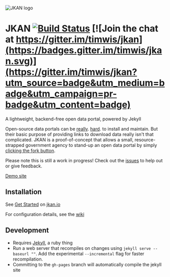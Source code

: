 ![JKAN logo](https://raw.githubusercontent.com/timwis/jkan/gh-pages/img/jkan.png)

# JKAN [![Build Status](https://travis-ci.org/timwis/jkan.svg?branch=gh-pages)](https://travis-ci.org/timwis/jkan) [![Join the chat at https://gitter.im/timwis/jkan](https://badges.gitter.im/timwis/jkan.svg)](https://gitter.im/timwis/jkan?utm_source=badge&utm_medium=badge&utm_campaign=pr-badge&utm_content=badge)
A lightweight, backend-free open data portal, powered by Jekyll

Open-source data portals can be [really](https://twitter.com/waldojaquith/status/282599673569619969).
[hard](https://twitter.com/chris_whong/status/669207423719235584). to install and maintain. But their
basic purpose of providing links to download data really isn't that complicated. JKAN is a proof-of-concept
that allows a small, resource-strapped government agency to stand-up an open data portal by simply
[clicking the fork button](https://help.github.com/articles/fork-a-repo/).

Please note this is still a work in progress! Check out the [issues](https://github.com/timwis/jkan/issues) to help
out or give feedback.

[Demo site](https://demo.jkan.io)

## Installation
See [Get Started](https://jkan.io/#get-started) on [jkan.io](https://jkan.io)

For configuration details, see the [wiki](https://github.com/timwis/jkan/wiki)

## Development
* Requires [Jekyll](http://jekyllrb.com), a ruby thing
* Run a web server that recompiles on changes using `jekyll serve --baseurl ""`. Add the experimental `--incremental`
flag for faster recompilation.
* Committing to the `gh-pages` branch will automatically compile the jekyll site 
